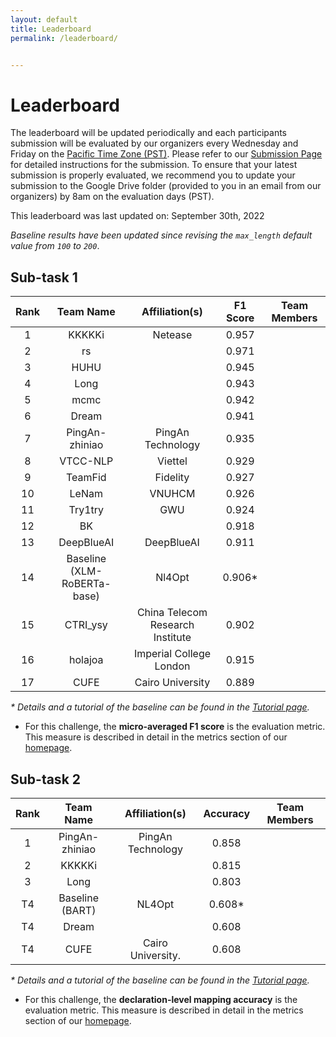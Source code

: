 ```yaml
---
layout: default
title: Leaderboard
permalink: /leaderboard/


---
```


# Leaderboard

The leaderboard will be updated periodically and each participants submission will be evaluated by our organizers every Wednesday and Friday on the [Pacific Time Zone (PST)](https://time.is/PT). Please refer to <!-- the template in the starter kit and --> our [Submission Page](https://nl4opt.github.io/submissions/) for detailed instructions for the submission. To ensure that your latest submission is properly evaluated, we recommend you to update your submission to the Google Drive folder (provided to you in an email from our organizers) by 8am on the evaluation days (PST). 

This leaderboard was last updated on: September 30th, 2022

*Baseline results have been updated since revising the `max_length` default value from `100` to `200`*.

## Sub-task 1

| Rank | Team Name                   | Affiliation(s)                  | F1 Score | Team Members |
|:----:|:---------------------------:|:-------------------------------:|:--------:|:------------:|
| 1    | KKKKKi                      | Netease                         | 0.957    |              |
| 2    | rs                          |                                 | 0.971    |              |
| 3    | HUHU                        |                                 | 0.945    |              |
| 4    | Long                        |                                 | 0.943    |              |
| 5    | mcmc                        |                                 | 0.942    |              |
| 6    | Dream                       |                                 | 0.941    |              |
| 7    | PingAn-zhiniao              | PingAn Technology               | 0.935    |              |
| 8    | VTCC-NLP                    | Viettel                         | 0.929    |              |
| 9    | TeamFid                     | Fidelity                        | 0.927    |              |
| 10   | LeNam                       | VNUHCM                          | 0.926    |              |
| 11   | Try1try                     | GWU                             | 0.924    |              |
| 12   | BK                          |                                 | 0.918    |              |
| 13   | DeepBlueAI                  | DeepBlueAI                      | 0.911    |              |
| 14   | Baseline (XLM-RoBERTa-base) | Nl4Opt                          | 0.906*   |              |
| 15   | CTRI_ysy                    | China Telecom Research Institute| 0.902    |              |
| 16   | holajoa                     | Imperial College London         | 0.915    |              |
| 17   | CUFE                        | Cairo University                | 0.889    |              |



*\* Details and a tutorial of the baseline can be found in the [Tutorial page](https://nl4opt.github.io/tutorial/).*

* For this challenge, the **micro-averaged F1 score** is the evaluation metric. This measure is described in detail in the metrics section of our [homepage](https://nl4opt.github.io/). 

## Sub-task 2

| Rank | Team Name       | Affiliation(s)   | Accuracy | Team Members |
|:----:|:---------------:|:----------------:|:--------:|:------------:|
| 1    | PingAn-zhiniao  | PingAn Technology| 0.858    |              |
| 2    | KKKKKi          |                  | 0.815    |              |
| 3    | Long            |                  | 0.803    |              |
| T4   | Baseline (BART) | NL4Opt           | 0.608*   |              |
| T4   | Dream           |                  | 0.608    |              |
| T4   | CUFE            |Cairo University. | 0.608    |              |

*\* Details and a tutorial of the baseline can be found in the [Tutorial page](https://nl4opt.github.io/tutorial/).*

* For this challenge, the **declaration-level mapping accuracy** is the evaluation metric. This measure is described in detail in the metrics section of our [homepage](https://nl4opt.github.io/).
